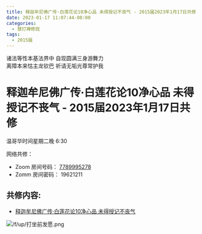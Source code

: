 ```yaml
---
title: 释迦牟尼佛广传·白莲花论10净心品 未得授记不丧气 - 2015届2023年1月17日共修
date: 2023-01-17 11:07:44-08:00
categories:
  - 慧灯禅修班
tags:
  - 2015届
---
```


诸法等性本基法界中 自现圆满三身游舞力  
离障本来怙主龙钦巴 祈请无垢光尊常护我

# 释迦牟尼佛广传·白莲花论10净心品 未得授记不丧气 - 2015届2023年1月17日共修

温哥华时间星期二晚 6:30 

网络共修：

- Zoom 房间号码： [7789995278](https://us02web.zoom.us/j/7789995278?pwd=VjZmbWJFY2k2K0E5RVB2cTNIQmhqUT09)
- Zomm 房间密码： 19621211

## 共修内容:

- [释迦牟尼佛广传·白莲花论10净心品 未得授记不丧气](https://bj.cxb123.cc/ref/blhl/10/#p47)


![/f/up/打坐前发愿.png](/f/up/打坐前发愿.png)

